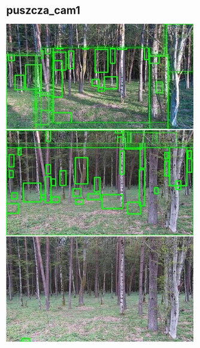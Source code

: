 # puszcza_cam1
![20200426-060649-063654](in/20200426/20200426-060649-063654_0_.jpg)
![20200426-063659-070704](in/20200426/20200426-063659-070704_0_.jpg)
![20200426-070709-073714](in/20200426/20200426-070709-073714_0_.jpg)
